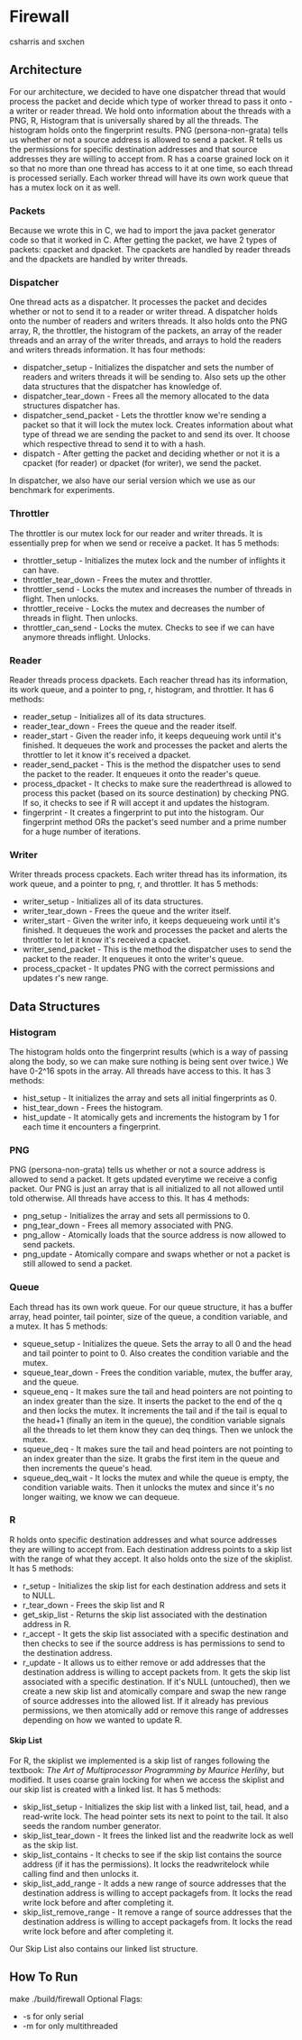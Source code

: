 # Firewall
csharris and sxchen

## Architecture 
For our architecture, we decided to have one dispatcher thread that would process the packet and decide which type of worker thread to pass it onto - a writer or reader thread. We hold onto information about the threads with a PNG, R, Histogram that is universally shared by all the threads. The histogram holds onto the fingerprint results. PNG (persona-non-grata) tells us whether or not a source address is allowed to send a packet. R tells us the permissions for specific destination addresses and that source addresses they are willing to accept from. R has a coarse grained lock on it so that no more than one thread has access to it at one time, so each thread is processed serially. Each worker thread will have its own work queue that has a mutex lock on it as well.

### Packets
Because we wrote this in C, we had to import the java packet generator code so that it worked in C. After getting the packet, we have 2 types of packets: cpacket and dpacket. The cpackets are handled by reader threads and the dpackets are handled by writer threads.

### Dispatcher
One thread acts as a dispatcher. It processes the packet and decides whether or not to send it to a reader or writer thread. A dispatcher holds onto the number of readers and writers threads. It also holds onto the PNG array, R, the throttler, the histogram of the packets, an array of the reader threads and an array of the writer threads, and arrays to hold the readers and writers threads information.
It has four methods:
* dispatcher_setup - Initializes the dispatcher and sets the number of readers and writers threads it will be sending to. Also sets up the other data structures that the dispatcher has knowledge of.  
* dispatcher_tear_down - Frees all the memory allocated to the data structures dispatcher has. 
* dispatcher_send_packet - Lets the throttler know we're sending a packet so that it will lock the mutex lock. Creates information about what type of thread we are sending the packet to and send its over. It choose which respective thread to send it to with a hash.
* dispatch - After getting the packet and deciding whether or not it is a cpacket (for reader) or dpacket (for writer), we send the packet. 

In dispatcher, we also have our serial version which we use as our benchmark for experiments.

### Throttler
The throttler is our mutex lock for our reader and writer threads. It is essentially prep for when we send or receive a packet. 
It has 5 methods:
* throttler_setup - Initializes the mutex lock and the number of inflights it can have.
* throttler_tear_down - Frees the mutex and throttler.
* throttler_send - Locks the mutex and increases the number of threads in flight. Then unlocks.
* throttler_receive - Locks the mutex and decreases the number of threads in flight. Then unlocks.
* throttler_can_send - Locks the mutex. Checks to see if we can have anymore threads inflight. Unlocks.

### Reader
Reader threads process dpackets. Each reacher thread has its information, its work queue, and a pointer to png, r, histogram, and throttler. It has 6 methods:
* reader_setup - Initializes all of its data structures.
* reader_tear_down - Frees the queue and the reader itself.
* reader_start - Given the reader info, it keeps dequeuing work until it's finished. It dequeues the work and processes the packet and alerts the throttler to let it know it's received a dpacket. 
* reader_send_packet - This is the method the dispatcher uses to send the packet to the reader. It enqueues it onto the reader's queue.
* process_dpacket - It checks to make sure the readerthread is allowed to process this packet (based on its source destination) by checking PNG. If so, it checks to see if R will accept it and updates the histogram. 
* fingerprint - It creates a fingerprint to put into the histogram. Our fingerprint method ORs the packet's seed number and a prime number for a huge number of iterations.

### Writer
Writer threads process cpackets. Each writer thread has its information, its work queue, and a pointer to png, r, and throttler. It has 5 methods:
* writer_setup - Initializes all of its data structures.  
* writer_tear_down - Frees the queue and the writer itself.
* writer_start - Given the writer info, it keeps dequeueing work until it's finished. It dequeues the work and processes the packet and alerts the throttler to let it know it's received a cpacket.
* writer_send_packet - This is the method the dispatcher uses to send the packet to the reader. It enqueues it onto the writer's queue.
* process_cpacket - It updates PNG with the correct permissions and updates r's new range.  

## Data Structures
### Histogram
The histogram holds onto the fingerprint results (which is a way of passing along the body, so we can make sure nothing is being sent over twice.) We have 0-2^16 spots in the array. All threads have access to this. It has 3 methods:
* hist_setup - It initializes the array and sets all initial fingerprints as 0.
* hist_tear_down - Frees the histogram.
* hist_update - It atomically gets and increments the histogram by 1 for each time it encounters a fingerprint. 

### PNG
PNG (persona-non-grata) tells us whether or not a source address is allowed to send a packet. It gets updated everytime we receive a config packet. Our PNG is just an array that is all initialized to all not allowed until told otherwise. All threads have access to this. It has 4 methods:
* png_setup - Initializes the array and sets all permissions to 0.
* png_tear_down - Frees all memory associated with PNG.
* png_allow - Atomically loads that the source address is now allowed to send packets.
* png_update - Atomically compare and swaps whether or not a packet is still allowed to send a packet.

### Queue
Each thread has its own work queue. For our queue structure, it has a buffer array, head pointer, tail pointer, size of the queue, a condition variable, and a mutex. It has 5 methods:
* squeue_setup - Initializes the queue. Sets the array to all 0 and the head and tail pointer to point to 0. Also creates the condition variable and the mutex. 
* squeue_tear_down - Frees the condition variable, mutex, the buffer aray, and the queue.
* squeue_enq - It makes sure the tail and head pointers are not pointing to an index greater than the size. It inserts the packet to the end of the q and then locks the mutex. It increments the tail and if the tail is equal to the head+1 (finally an item in the queue), the condition variable signals all the threads to let them know they can deq things. Then we unlock the mutex.
* squeue_deq - It makes sure the tail and head pointers are not pointing to an index greater than the size. It grabs the first item in the queue and then increments the queue's head. 
* squeue_deq_wait - It locks the mutex and while the queue is empty, the condition variable waits. Then it unlocks the mutex and since it's no longer waiting, we know we can dequeue. 

### R
R holds onto specific destination addresses and what source addresses they are willing to accept from. Each destination address points to a skip list with the range of what they accept. It also holds onto the size of the skiplist. It has 5 methods:
* r_setup - Initializes the skip list for each destination address and sets it to NULL.
* r_tear_down - Frees the skip list and R
* get_skip_list - Returns the skip list associated with the destination address in R.
* r_accept - It gets the skip list associated with a specific destination and then checks to see if the source address is has permissions to send to the destination address.
* r_update - It allows us to either remove or add addresses that the destination address is willing to accept packets from. It gets the skip list associated with a specific destination. If it's NULL (untouched), then we create a new skip list and atomically compare and swap the new range of source addresses into the allowed list. If it already has previous permissions, we then atomically add or remove this range of addresses depending on how we wanted to update R. 

#### Skip List
For R, the skiplist we implemented is a skip list of ranges following the textbook: _The Art of Multiprocessor Programming by Maurice Herlihy_, but modified. It uses coarse grain locking for when we access the skiplist and our skip list is created with a linked list. It has 5 methods:
* skip_list_setup - Initializes the skip list with a linked list, tail, head, and a read-write lock. The head pointer sets its next to point to the tail. It also seeds the random number generator. 
* skip_list_tear_down - It frees the linked list and the readwrite lock as well as the skip list.
* skip_list_contains - It checks to see if the skip list contains the source address (if it has the permissions). It locks the readwritelock while calling find and then unlocks it.
* skip_list_add_range - It adds a new range of source addresses that the destination address is willing to accept packagefs from. It locks the read write lock before and after completing it.
* skip_list_remove_range - It remove a range of source addresses that the destination address is willing to accept packagefs from. It locks the read write lock before and after completing it. 

Our Skip List also contains our linked list structure. 

## How To Run
make
./build/firewall
Optional Flags: 
* -s for only serial
* -m for only multithreaded

